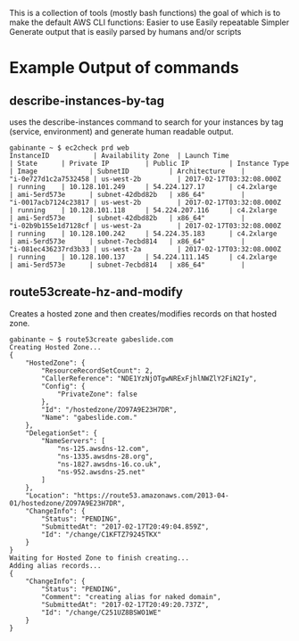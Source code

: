 This is a collection of tools (mostly bash functions) the goal of which is to make the default AWS CLI functions:
Easier to use
Easily repeatable
Simpler
Generate output that is easily parsed by humans and/or scripts

# Example Output of commands

## describe-instances-by-tag
uses the describe-instances command to search for your instances by tag (service, environment) and generate human readable output.
```
gabinante ~ $ ec2check prd web
InstanceID           | Availability Zone  | Launch Time               | State      | Private IP         | Public IP          | Instance Type     | Image             | SubnetID          | Architecture    |
"i-0e727d1c2a7532458 | us-west-2b         | 2017-02-17T03:32:08.000Z  | running    | 10.128.101.249     | 54.224.127.17      | c4.2xlarge        | ami-5erd573e      | subnet-42dbd82b   | x86_64"         |
"i-0017acb7124c23817 | us-west-2b         | 2017-02-17T03:32:08.000Z  | running    | 10.128.101.118     | 54.224.207.116     | c4.2xlarge        | ami-5erd573e      | subnet-42dbd82b   | x86_64"         |
"i-02b9b155e1d7128cf | us-west-2a         | 2017-02-17T03:32:08.000Z  | running    | 10.128.100.242     | 54.224.35.183      | c4.2xlarge        | ami-5erd573e      | subnet-7ecbd814   | x86_64"         |
"i-081ec436237rd3b33 | us-west-2a         | 2017-02-17T03:32:08.000Z  | running    | 10.128.100.137     | 54.224.111.145     | c4.2xlarge        | ami-5erd573e      | subnet-7ecbd814   | x86_64"         |
```

## route53create-hz-and-modify
Creates a hosted zone and then creates/modifies records on that hosted zone.
```
gabinante ~ $ route53create gabeslide.com
Creating Hosted Zone...
{
    "HostedZone": {
        "ResourceRecordSetCount": 2,
        "CallerReference": "NDE1YzNjOTgwNRExFjhlNWZlY2FiN2Iy",
        "Config": {
            "PrivateZone": false
        },
        "Id": "/hostedzone/ZO97A9E23H7DR",
        "Name": "gabeslide.com."
    },
    "DelegationSet": {
        "NameServers": [
            "ns-125.awsdns-12.com",
            "ns-1335.awsdns-28.org",
            "ns-1827.awsdns-16.co.uk",
            "ns-952.awsdns-25.net"
        ]
    },
    "Location": "https://route53.amazonaws.com/2013-04-01/hostedzone/ZO97A9E23H7DR",
    "ChangeInfo": {
        "Status": "PENDING",
        "SubmittedAt": "2017-02-17T20:49:04.859Z",
        "Id": "/change/C1KFTZ79245TKX"
    }
}
Waiting for Hosted Zone to finish creating...
Adding alias records...
{
    "ChangeInfo": {
        "Status": "PENDING",
        "Comment": "creating alias for naked domain",
        "SubmittedAt": "2017-02-17T20:49:20.737Z",
        "Id": "/change/C251UZ8BSWO1WE"
    }
}
```
